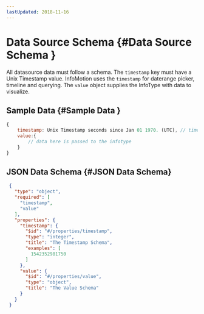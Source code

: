 ```yaml
---
lastUpdated: 2018-11-16
---
```


# Data Source Schema  {#Data Source Schema }

All datasource data must follow a schema. 
The `timestamp` key must have a Unix Timestamp value. 
InfoMotion uses the `timestamp` for daterange picker, timeline and querying. 
The `value` object supplies the InfoType with data to visualize. 

## Sample Data  {#Sample Data }

```javascript
{
	timestamp: Unix Timestamp seconds since Jan 01 1970. (UTC), // timestamp for daterange, timeline and querying. 
	value:{ 
		// data here is passed to the infotype 
	} 
} 
``` 

## JSON Data Schema {#JSON Data Schema}

```json
 {
   "type": "object",
   "required": [
     "timestamp",
     "value"
   ],
   "properties": {
     "timestamp": {
       "$id": "#/properties/timestamp",
       "type": "integer",
       "title": "The Timestamp Schema",
       "examples": [
         1542352981750
       ]
     },
     "value": {
       "$id": "#/properties/value",
       "type": "object",
       "title": "The Value Schema"
     }
   }
 }

```
